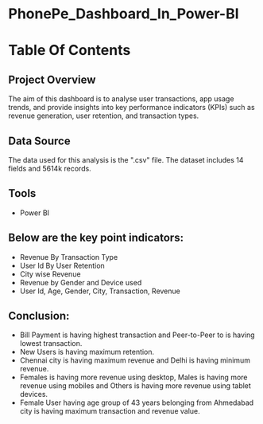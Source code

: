 # PhonePe_Dashboard_In_Power-BI

# Table Of Contents

## Project Overview
The aim of this dashboard is to analyse user transactions, app usage trends, and provide insights into key performance indicators (KPIs) such as revenue generation, user retention, and transaction types.

## Data Source
The data used for this analysis is the ".csv" file. The dataset includes 14 fields and 5614k records.

## Tools
- Power BI

## Below are the key point indicators:
- Revenue By Transaction Type
- User Id By User Retention
- City wise Revenue
- Revenue by Gender and Device used
- User Id, Age, Gender, City, Transaction, Revenue

## Conclusion:
- Bill Payment is having highest transaction and Peer-to-Peer to is having lowest transaction.
- New Users is having maximum retention.
- Chennai city is having maximum revenue and Delhi is having minimum revenue.
- Females is having more revenue using desktop, Males is having more revenue using mobiles and Others is having more revenue using tablet devices.
- Female User having age group of 43 years belonging from Ahmedabad city is having maximum transaction and revenue value.
